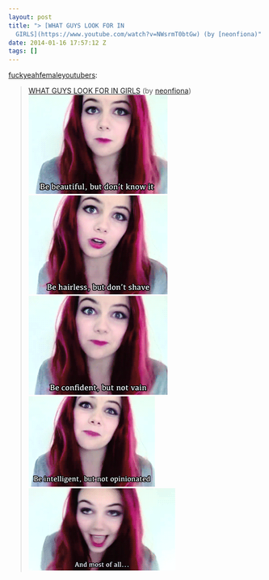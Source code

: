 ```yaml
---
layout: post
title: "> [WHAT GUYS LOOK FOR IN
  GIRLS](https://www.youtube.com/watch?v=NWsrmT0btGw) (by [neonfiona)"
date: 2014-01-16 17:57:12 Z
tags: []
---
```

[fuckyeahfemaleyoutubers](https://fuckyeahfemaleyoutubers.tumblr.com/post/72780648213):

> [WHAT GUYS LOOK FOR IN GIRLS](https://www.youtube.com/watch?v=NWsrmT0btGw) (by [neonfiona](https://www.youtube.com/user/neonfiona))
![](/media/2014/01/73526137378_0.gif)
![](/media/2014/01/73526137378_1.gif)
![](/media/2014/01/73526137378_2.gif)
![](/media/2014/01/73526137378_3.gif)
![](/media/2014/01/73526137378_4.gif)
